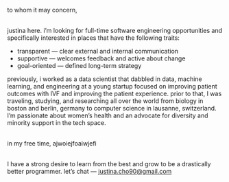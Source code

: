 to whom it may concern,

\
justina here. i’m looking for full-time software engineering opportunities and specifically interested in places that have the following traits:

- transparent — clear external and internal communication
- supportive — welcomes feedback and active about change
- goal-oriented — defined long-term strategy

previously, i worked as a data scientist that dabbled in data, machine learning, and engineering at a young startup focused on improving patient outcomes with IVF and improving the patient experience. prior to that, I was traveling, studying, and researching all over the world from biology in boston and berlin, germany to computer science in lausanne, switzerland. I’m passionate about women’s health and an advocate for diversity and minority support in the tech space.

\
in my free time, ajwoiejfoaiwjefi

\
I have a strong desire to learn from the best and grow to be a drastically better programmer. let’s chat — justina.cho90@gmail.com
